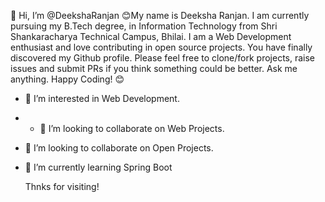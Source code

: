 👋 Hi, I’m @DeekshaRanjan
😊My name is Deeksha Ranjan. I am currently pursuing my B.Tech degree, in Information Technology from Shri Shankaracharya Technical Campus, Bhilai. I am a Web Development enthusiast and love contributing in open source projects.
You have finally discovered my Github profile.
Please feel free to clone/fork projects, raise issues and submit PRs if you think something could be better.
Ask me anything.
Happy Coding! 😊

- 👀 I’m interested in Web Development.
- - 💞️ I’m looking to collaborate on Web Projects.
- 💞️ I’m looking to collaborate on Open Projects.
- 🌱 I’m currently learning Spring Boot

  Thnks for visiting!
  

<!---
DeekshaRanjan/DeekshaRanjan is a ✨ special ✨ repository because its `README.md` (this file) appears on your GitHub profile.
You can click the Preview link to take a look at your changes.
--->
